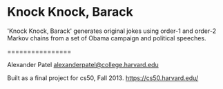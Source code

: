 Knock Knock, Barack
================

'Knock Knock, Barack' generates original jokes using order-1 and order-2 Markov chains from a set of Obama campaign and political speeches.

================

Alexander Patel
alexanderpatel@college.harvard.edu

Built as a final project for cs50, Fall 2013. 
https://cs50.harvard.edu/

